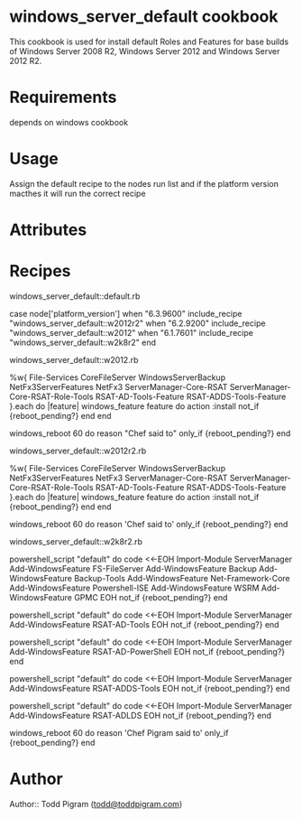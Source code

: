 # windows_server_default cookbook
This cookbook is used for install default Roles and Features for base builds of Windows Server 2008 R2, Windows Server 2012 and Windows Server 2012 R2.


# Requirements
depends on windows cookbook

# Usage
Assign the default recipe to the nodes run list and if the platform version macthes it will run the correct recipe

# Attributes

# Recipes
windows_server_default::default.rb

case node['platform_version']
when "6.3.9600"
  include_recipe "windows_server_default::w2012r2"
when "6.2.9200"
  include_recipe "windows_server_default::w2012"
when "6.1.7601"
  include_recipe "windows_server_default::w2k8r2"
end

windows_server_default::w2012.rb

%w{ File-Services CoreFileServer  WindowsServerBackup NetFx3ServerFeatures NetFx3 ServerManager-Core-RSAT ServerManager-Core-RSAT-Role-Tools  RSAT-AD-Tools-Feature RSAT-ADDS-Tools-Feature }.each do |feature|
  windows_feature feature do
    action :install
    not_if {reboot_pending?}
  end
end

windows_reboot 60 do
  reason "Chef said to"
  only_if {reboot_pending?}
end

windows_server_default::w2012r2.rb

%w{ File-Services CoreFileServer  WindowsServerBackup NetFx3ServerFeatures NetFx3 ServerManager-Core-RSAT ServerManager-Core-RSAT-Role-Tools RSAT-AD-Tools-Feature RSAT-ADDS-Tools-Feature }.each do |feature|
  windows_feature feature do
    action :install
    not_if {reboot_pending?}
  end
end


windows_reboot 60 do
  reason 'Chef said to'
  only_if {reboot_pending?}
end

windows_server_default::w2k8r2.rb

powershell_script "default" do
  code <<-EOH
  Import-Module ServerManager
  Add-WindowsFeature FS-FileServer
  Add-WindowsFeature Backup
  Add-WindowsFeature Backup-Tools
  Add-WindowsFeature Net-Framework-Core
  Add-WindowsFeature Powershell-ISE
  Add-WindowsFeature WSRM
  Add-WindowsFeature GPMC
  EOH
 not_if {reboot_pending?}
end

powershell_script "default" do
  code <<-EOH
  Import-Module ServerManager
  Add-WindowsFeature RSAT-AD-Tools
  EOH
  not_if {reboot_pending?}
end

powershell_script "default" do
  code <<-EOH
  Import-Module ServerManager
  Add-WindowsFeature RSAT-AD-PowerShell
  EOH
  not_if {reboot_pending?}
end

powershell_script "default" do
  code <<-EOH
  Import-Module ServerManager
  Add-WindowsFeature RSAT-ADDS-Tools
  EOH
  not_if {reboot_pending?}
end

powershell_script "default" do
  code <<-EOH
  Import-Module ServerManager
  Add-WindowsFeature RSAT-ADLDS
  EOH
  not_if {reboot_pending?}
end

windows_reboot 60 do
  reason 'Chef Pigram said to'
  only_if {reboot_pending?}
end

# Author

Author:: Todd Pigram (<todd@toddpigram.com>)
